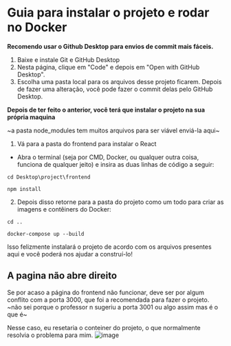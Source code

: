 # Guia para instalar o projeto e rodar no Docker

**Recomendo usar o Github Desktop para envios de commit mais fáceis.**
1. Baixe e instale Git e GitHub Desktop
2. Nesta página, clique em "Code" e depois em "Open with GitHub Desktop".
3. Escolha uma pasta local para os arquivos desse projeto ficarem.
Depois de fazer uma alteração, você pode fazer o commit delas pelo GitHub Desktop.

**Depois de ter feito o anterior, você terá que instalar o projeto na sua própria maquina**

~a pasta node_modules tem muitos arquivos para ser viável enviá-la aqui~

1. Vá para a pasta do frontend para instalar o React
- Abra o terminal (seja por CMD, Docker, ou qualquer outra coisa, funciona de qualquer jeito) e insira as duas linhas de código a seguir:

`cd Desktop\project\frontend`

`npm install`

2. Depois disso retorne para a pasta do projeto como um todo para criar as imagens e contêiners do Docker:

`cd ..`

`docker-compose up --build`

Isso felizmente instalará o projeto de acordo com os arquivos presentes aqui e você poderá nos ajudar a construí-lo!

## A pagina não abre direito
Se por acaso a página do frontend não funcionar, deve ser por algum conflito com a porta 3000, que foi a recomendada para fazer o projeto.
~não sei porque o professor n sugeriu a porta 3001 ou algo assim mas é o que é~

Nesse caso, eu resetaria o conteiner do projeto, o que normalmente resolvia o problema para mim.
![image](https://github.com/user-attachments/assets/dc3a4576-8bbc-4506-b2b7-323d836a0aca)
